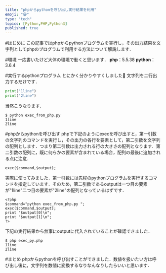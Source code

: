 ```yaml
---
title: "phpからpythonを呼び出し実行結果を利用"
emoji: "😀"
type: "tech"
topics: [Python,PHP,Python3]
published: true
---
```

#はじめに
この記事ではphpからpythonプログラムを実行し，その出力結果を文字列としてphpのプログラムで利用する方法について解説します．

#環境
一応書いたけど大体の環境で動くと思います．
__php__：5.5.38
__python__：3.6.4

#実行するpythonプログラム
とにかく分かりやすくしました:monkey: 文字列を二行出力するだけです．

```python:exec_from_php.py
print("1line")
print("2line")
```

当然こうなります．

```exec_from_php.pyの実行結果
$ python exec_from_php.py 
1line
2line
```

#phpからpythonを呼び出す
phpで下記のようにexecを呼び出すと，第一引数の文字列のコマンドを実行し，その出力の各行を要素として，第二引数を文字列の配列とします．つまり第二引数は出力される行の大きさの配列となります．第二引数の配列に，既に何らかの要素が含まれている場合，配列の最後に追加される点に注意．

```
exec($command,$output);
```

実際に使ってみました．第一引数には先程のpythonプログラムを実行するコマンドを指定しています．そのため，第二引数であるoutputは一つ目の要素が"1line"二つ目の要素が"2line"の配列となっているはずです．

```php:exec_py.php
<?php
$command="python exec_from_php.py ";
exec($command,$output);
print "$output[0]\n";
print "$output[1]\n";
?>
```

下記の実行結果から無事にoutputに代入されていることが確認できました．

```exec_py.phpの実行結果
$ php exec_py.php 
1line
2line
```

#まとめ
phpからpythonを呼び出すことができました．数値を扱いたい方は呼び出し後に，文字列を数値に変換するなりなんなりしたらいいと思います．

